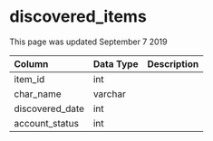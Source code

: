 # discovered\_items

This page was updated September 7 2019

| Column | Data Type | Description |
| :--- | :--- | :--- |
| item\_id | int |  |
| char\_name | varchar |  |
| discovered\_date | int |  |
| account\_status | int |  |

